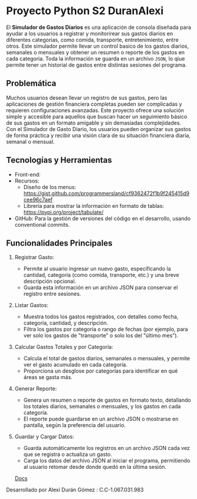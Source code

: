 # Proyecto Python S2 DuranAlexi

El **Simulador de Gastos Diarios** es una aplicación de consola diseñada para ayudar a los usuarios a registrar y
monitorirear sus gastos diarios en diferentes categorias, como comida, transporte, entretenimiento, entre otros.
Este simulador permite llevar un control basico de los gastos diarios, semanales o mensuales y obtener un
resumen o reporte de los gastos en cada categoria. Toda la información se guarda en un archivo `JSON`, lo qiue permite tener un historial de 
gastos entre distintas sesiones del programa.

## Problemática

Muchos usuarios desean llevar un registro de sus gastos, pero las aplicaciones de gestión financiera completas pueden ser complicadas y requieren configuraciones avanzadas. Este proyecto ofrece una solución simple y accesible para aquellos que buscan hacer un seguimiento básico de sus gastos en un formato amigable y sin demasiadas complejidades. Con el Simulador de Gasto Diario, los usuarios pueden organizar sus gastos de forma práctica y recibir una visión clara de su situación financiera diaria, semanal o mensual.



## Tecnologías y Herramientas
- Front-end: 
- Recursos: 
    - Diseño de los menus: https://gist.github.com/programmersland/cf9362472f1b9f245415d9cee96c7aef
    - Librería para mostrar la información en formato de tablas:  https://pypi.org/project/tabulate/
- GitHub: Para la gestión de versiones del código en el desarrollo, usando conventional commits.

## Funcionalidades Principales
1. Registrar Gasto:
    - Permite al usuario ingresar un nuevo gasto, especificando la cantidad, categoría (como comida, transporte, etc.) y una breve descripción opcional.
    - Guarda esta información en un archivo JSON para conservar el registro entre sesiones.

2. Listar Gastos:
    - Muestra todos los gastos registrados, con detalles como fecha, categoría, cantidad, y descripción.
    - Filtra los gastos por categoría o rango de fechas (por ejemplo, para ver solo los gastos de "transporte" o solo los del "último mes").

3. Calcular Gastos Totales y por Categoría:
    - Calcula el total de gastos diarios, semanales o mensuales, y permite ver el gasto acumulado en cada categoría.
    - Proporciona un desglose por categorías para identificar en qué áreas se gasta más.

4. Generar Reporte:
    - Genera un resumen o reporte de gastos en formato texto, detallando los totales diarios, semanales o mensuales, y los gastos en cada categoría.
    - El reporte puede guardarse en un archivo JSON o mostrarse en pantalla, según la preferencia del usuario.

5. Guardar y Cargar Datos:
    - Guarda automáticamente los registros en un archivo JSON cada vez que se registra o actualiza un gasto.
    - Carga los datos del archivo JSON al iniciar el programa, permitiendo al usuario retomar desde donde quedó en la última sesión.

    [Docs](https://gist.github.com/programmersland/cf9362472f1b9f245415d9cee96c7aef)

 Desarrollado por Alexi Durán Gómez : C.C-1.067.031.983
